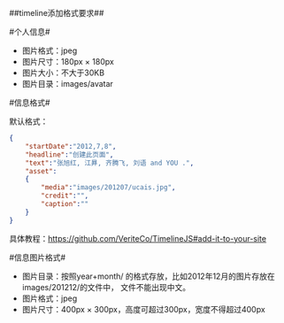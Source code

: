 ##timeline添加格式要求##

#个人信息#

* 图片格式：jpeg
* 图片尺寸：180px × 180px
* 图片大小：不大于30KB
* 图片目录：images/avatar

#信息格式#

默认格式：
``` json
{
    "startDate":"2012,7,8",
    "headline":"创建此页面",
    "text":"张旭红, 江昪, 齐腾飞, 刘语 and YOU .",
    "asset":
    {
        "media":"images/201207/ucais.jpg",
        "credit":"",
        "caption":""
    }
}
```

具体教程：<https://github.com/VeriteCo/TimelineJS#add-it-to-your-site>


#信息图片格式#

* 图片目录：按照year+month/ 的格式存放，比如2012年12月的图片存放在images/201212/的文件中，
文件不能出现中文。
* 图片格式：jpeg
* 图片尺寸：400px × 300px，高度可超过300px，宽度不得超过400px